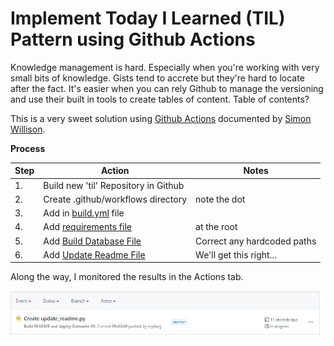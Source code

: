 # Implement Today I Learned (TIL) Pattern using Github Actions 

Knowledge management is hard.  Especially when you're working with very small bits of knowledge.  Gists tend to accrete but they're hard to locate after the fact. It's easier when you can rely Github to manage the versioning and use their built in tools to create tables of content.  Table of contents?

This is a very sweet solution using [Github Actions](https://help.github.com/en/actions/reference/workflow-syntax-for-github-actions) documented by [Simon Willison](https://simonwillison.net/2020/Apr/20/self-rewriting-readme/).

**Process**

| Step  | Action | Notes |
| ----- | ------ | ----- |
| 1.    | Build new 'til' Repository in Github | |
| 2.    | Create .github/workflows directory | note the dot |
| 3.    | Add in [build.yml](/.github/workflows/build.yml) file |  |
| 4.    | Add [requirements file](./requirements.txt) | at the root |
| 5.    | Add [Build Database File](./build_database.py) | Correct any hardcoded paths |
| 6.    | Add [Update Readme File](./update_readme.py)   | We'll get this right... |

Along the way, I monitored the results in the Actions tab.

![Screen shot](./img/2020.04.20.11.19.0000.jpg "Screen Shot Hover")